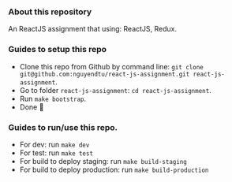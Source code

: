 ### About this repository
An ReactJS assignment that using: ReactJS, Redux.

### Guides to setup this repo
- Clone this repo from Github by command line: `git clone git@github.com:nguyendtu/react-js-assignment.git react-js-assignment`.
- Go to folder `react-js-assignment`: `cd react-js-assignment`.
- Run `make bootstrap`.
- Done :tada:

### Guides to run/use this repo.
- For dev: run `make dev`
- For test: run `make test`
- For build to deploy staging: run `make build-staging`
- For build to deploy production: run `make build-production`
